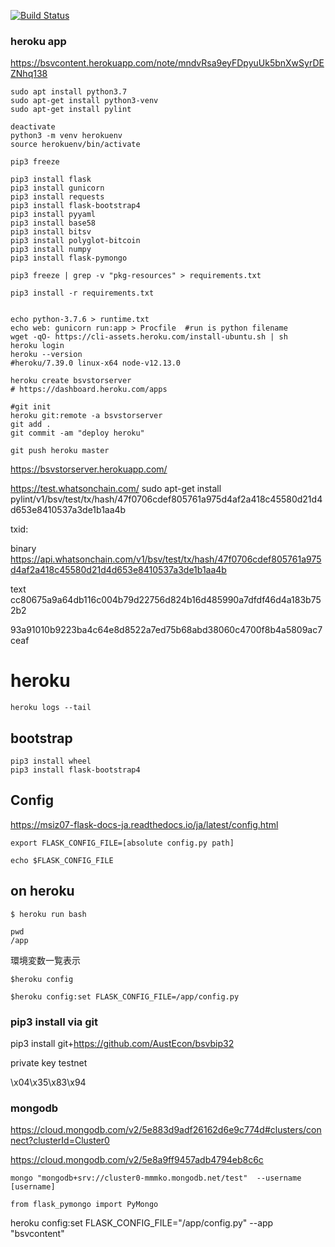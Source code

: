 [![Build Status](https://travis-ci.org/tys-hiroshi/bsvcontentserver.svg?branch=develop)](https://travis-ci.org/tys-hiroshi/bsvcontentserver)

### heroku app


https://bsvcontent.herokuapp.com/note/mndvRsa9eyFDpyuUk5bnXwSyrDEZNhq138


```
sudo apt install python3.7
sudo apt-get install python3-venv
sudo apt-get install pylint

deactivate
python3 -m venv herokuenv
source herokuenv/bin/activate

pip3 freeze

pip3 install flask
pip3 install gunicorn
pip3 install requests
pip3 install flask-bootstrap4
pip3 install pyyaml
pip3 install base58
pip3 install bitsv
pip3 install polyglot-bitcoin
pip3 install numpy
pip3 install flask-pymongo

pip3 freeze | grep -v "pkg-resources" > requirements.txt

pip3 install -r requirements.txt


echo python-3.7.6 > runtime.txt
echo web: gunicorn run:app > Procfile  #run is python filename
wget -qO- https://cli-assets.heroku.com/install-ubuntu.sh | sh
heroku login
heroku --version
#heroku/7.39.0 linux-x64 node-v12.13.0

heroku create bsvstorserver
# https://dashboard.heroku.com/apps

#git init
heroku git:remote -a bsvstorserver
git add .
git commit -am "deploy heroku"

git push heroku master
```

https://bsvstorserver.herokuapp.com/

https://test.whatsonchain.com/
sudo apt-get install pylint/v1/bsv/test/tx/hash/47f0706cdef805761a975d4af2a418c45580d21d4d653e8410537a3de1b1aa4b

txid:

binary
https://api.whatsonchain.com/v1/bsv/test/tx/hash/47f0706cdef805761a975d4af2a418c45580d21d4d653e8410537a3de1b1aa4b

text
cc80675a9a64db116c004b79d22756d824b16d485990a7dfdf46d4a183b752b2

93a91010b9223ba4c64e8d8522a7ed75b68abd38060c4700f8b4a5809ac7ceaf

# heroku

```
heroku logs --tail
```

## bootstrap

```
pip3 install wheel
pip3 install flask-bootstrap4
```


## Config

https://msiz07-flask-docs-ja.readthedocs.io/ja/latest/config.html

```
export FLASK_CONFIG_FILE=[absolute config.py path]

echo $FLASK_CONFIG_FILE
```

## on heroku 

```
$ heroku run bash

pwd
/app
```

環境変数一覧表示

```
$heroku config

$heroku config:set FLASK_CONFIG_FILE=/app/config.py
```

### pip3 install via git

pip3 install git+https://github.com/AustEcon/bsvbip32


private key testnet

\x04\x35\x83\x94


### mongodb

https://cloud.mongodb.com/v2/5e883d9adf26162d6e9c774d#clusters/connect?clusterId=Cluster0


https://cloud.mongodb.com/v2/5e8a9ff9457adb4794eb8c6c


```
mongo "mongodb+srv://cluster0-mmmko.mongodb.net/test"  --username [username]

```


```
from flask_pymongo import PyMongo

```



heroku config:set FLASK_CONFIG_FILE="/app/config.py" --app "bsvcontent"
